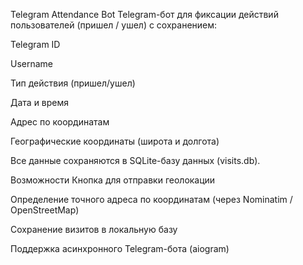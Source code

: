 Telegram Attendance Bot
Telegram-бот для фиксации действий пользователей (пришел / ушел) с сохранением:

Telegram ID

Username

Тип действия (пришел/ушел)

Дата и время

Адрес по координатам

Географические координаты (широта и долгота)

Все данные сохраняются в SQLite-базу данных (visits.db).

Возможности
Кнопка для отправки геолокации

Определение точного адреса по координатам (через Nominatim / OpenStreetMap)

Сохранение визитов в локальную базу

Поддержка асинхронного Telegram-бота (aiogram)
